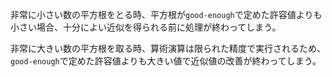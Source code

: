 非常に小さい数の平方根をとる時、平方根が`good-enough`で定めた許容値よりも小さい場合、十分によい近似を得られる前に処理が終わってしまう。

非常に大きい数の平方根を取る時、算術演算は限られた精度で実行されるため、`good-enough`で定めた許容値よりも大きい値で近似値の改善が終わってしまう。
